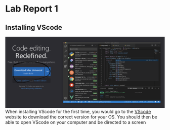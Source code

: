 # Lab Report 1

## Installing VScode ##
![Image](vscode.png)
When installing VScode for the first time, you would go to the [VScode](https://code.visualstudio.com/) website to download the correct version for your OS. You should then be able to open VScode on your computer and be directed to a screen 







